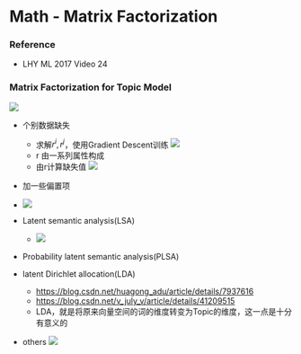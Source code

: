 # Math - Matrix Factorization

### Reference
+ LHY ML 2017 Video 24


### Matrix Factorization for Topic Model
![](/home/apollo/Pictures/MF1.png)

+ 个别数据缺失
	+ 求解$r^i,r^j$，使用Gradient Descent训练
![](/home/apollo/Pictures/MF2.png)
	+ r 由一系列属性构成
	+ 由r计算缺失值
![](/home/apollo/Pictures/MF3.png)

+ 加一些偏置项
+ ![](/home/apollo/Pictures/MF4.png)


+ Latent semantic analysis(LSA)
	+ ![](/home/apollo/Pictures/TopM1.png)
+ Probability latent semantic analysis(PLSA)

+ latent Dirichlet allocation(LDA)
	+ https://blog.csdn.net/huagong_adu/article/details/7937616
	+ https://blog.csdn.net/v_july_v/article/details/41209515
	+ LDA，就是将原来向量空间的词的维度转变为Topic的维度，这一点是十分有意义的

+ others
![](/home/apollo/Pictures/MF5.png)